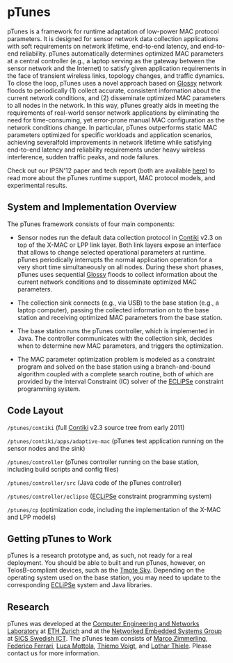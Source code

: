 pTunes
======

pTunes is a framework for runtime adaptation of low-power MAC protocol parameters. It is designed for sensor network data collection applications with soft requirements on network lifetime, end-to-end latency, and end-to-end reliability. pTunes automatically determines optimized MAC parameters at a central controller (e.g., a laptop serving as the gateway between the sensor network and the Internet) to satisfy given application requirements in the face of transient wireless links, topology changes, and traffic dynamics. To close the loop, pTunes uses a novel approach based on [Glossy](http://www.tik.ee.ethz.ch/~ferrarif/sw/glossy/index.html) network floods to periodically (1) collect accurate, consistent information about the current network conditions, and (2) disseminate optimized MAC parameters to all nodes in the network. In this way, pTunes greatly aids in meeting the requirements of real-world sensor network applications by eliminating the need for time-consuming, yet error-prone manual MAC configuration as the network conditions change. In particular, pTunes outperforms static MAC parameters optimized for specific workloads and application scenarios, achieving severalfold improvements in network lifetime while satisfying end-to-end latency and reliability requirements under heavy wireless interference, sudden traffic peaks, and node failures.

Check out our IPSN'12 paper and tech report (both are available [here](http://www.tik.ee.ethz.ch/~marcoz/pubs.html)) to read more about the pTunes runtime support, MAC protocol models, and experimental results.

System and Implementation Overview
----------------------------------

The pTunes framework consists of four main components:

* Sensor nodes run the default data collection protocol in [Contiki](http://www.contiki-os.org/) v2.3 on top of the X-MAC or LPP link layer. Both link layers expose an interface that allows to change selected operational parameters at runtime. pTunes periodically interrupts the normal application operation for a very short time simultaneously on all nodes. During these short phases, pTunes uses sequential [Glossy](http://www.tik.ee.ethz.ch/~ferrarif/sw/glossy/index.html) floods to collect information about the current network conditions and to disseminate optimized MAC parameters.

* The collection sink connects (e.g., via USB) to the base station (e.g., a laptop computer), passing the collected information on to the base station and receiving optimized MAC parameters from the base station.

* The base station runs the pTunes controller, which is implemented in Java. The controller communicates with the collection sink, decides when to determine new MAC parameters, and triggers the optimization.

* The MAC parameter optimization problem is modeled as a constraint program and solved on the base station using a branch-and-bound algorithm coupled with a complete search routine, both of which are provided by the Interval Constraint (IC) solver of the [ECLiPSe](http://eclipseclp.org/) constraint programming system.

Code Layout
-----------

`/ptunes/contiki` (full [Contiki](http://www.contiki-os.org/) v2.3 source tree from early 2011)

`/ptunes/contiki/apps/adaptive-mac` (pTunes test application running on the sensor nodes and the sink)

`/ptunes/controller` (pTunes controller running on the base station, including build scripts and config files)

`/ptunes/controller/src` (Java code of the pTunes controller)

`/ptunes/controller/eclipse` ([ECLiPSe](http://eclipseclp.org/) constraint programming system)

`/ptunes/cp` (optimization code, including the implementation of the X-MAC and LPP models)

Getting pTunes to Work
----------------------

pTunes is a research prototype and, as such, not ready for a real deployment. You should be able to built and run pTunes, however, on TelosB-compliant devices, such as the [Tmote Sky](http://www.snm.ethz.ch/Projects/TmoteSky). Depending on the operating system used on the base station, you may need to update to the corresponding [ECLiPSe](http://eclipseclp.org/) system and Java libraries.

Research
--------

pTunes was developed at the [Computer Engineering and Networks Laboratory](http://www.tec.ethz.ch/) at [ETH Zurich](http://www.ethz.ch/index_EN) and at the [Networked Embedded Systems Group](https://www.sics.se/groups/networked-embedded-systems-group-nes) at [SICS Swedish ICT](https://www.sics.se/). The pTunes team consists of [Marco Zimmerling](http://www.tik.ee.ethz.ch/~marcoz/), [Federico Ferrari](http://www.tik.ee.ethz.ch/~ferrarif/), [Luca Mottola](http://home.deib.polimi.it/mottola/), [Thiemo Voigt](https://www.sics.se/people/thiemo-voigt), and [Lothar Thiele](http://www.tik.ee.ethz.ch/~thiele/pmwiki/pmwiki.php/Site/Home). Please contact us for more information.